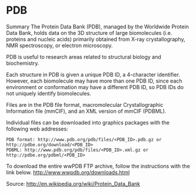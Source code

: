 # PDB
Summary
The Protein Data Bank (PDB), managed by the Worldwide Protein Data Bank, holds data on the 3D structure of large biomolecules (i.e. proteins and nucleic acids) primarily obtained from X-ray crystallography, NMR spectroscopy, or electron microscopy. 

PDB is useful to research areas related to structural biology and biochemistry.

Each structure in PDB is given a unique PDB ID, a 4-character identifier. However, each biomolecule may have more than one PDB ID, since each environment or conformation may have a different PDB ID, so PDB IDs do not uniquely identify biomolecules.

Files are in the PDB file format, macromolecular Crystallographic Information file (mmCIF), and an XML version of mmCIF (PDBML).

Individual files can be downloaded into graphics packages with the following web addresses:

    PDB format: http://www.pdb.org/pdb/files/<PDB_ID>.pdb.gz or http://pdbe.org/download/<PDB_ID>
    PDBML: http://www.pdb.org/pdb/files/<PDB_ID>.xml.gz or http://pdbe.org/pdbml/<PDB_ID>

To download the entire wwPDB FTP archive, follow the instructions with the link below.
http://www.wwpdb.org/downloads.html


Source: http://en.wikipedia.org/wiki/Protein_Data_Bank
